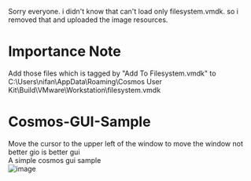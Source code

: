 Sorry everyone. i didn't know that can't load only filesystem.vmdk. so i removed that and uploaded the image resources.

# Importance Note
Add those files which is tagged by "Add To Filesystem.vmdk" to C:\Users\nifan\AppData\Roaming\Cosmos User Kit\Build\VMware\Workstation\filesystem.vmdk 

# Cosmos-GUI-Sample
Move the cursor to the upper left of the window to move the window
not better gio is better gui  
A simple cosmos gui sample  
![image](https://github.com/nifanfa/Cosmos-GUI-Sample/blob/master/4.gif)
